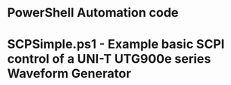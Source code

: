 # PowerShell Automation code

# SCPSimple.ps1 - Example basic SCPI control of a UNI-T UTG900e series Waveform Generator
